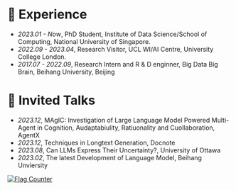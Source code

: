 
# 📖 Experience
- *2023.01 - Now*, PhD Student, Institute of Data Science/School of Computing, National University of Singapore.
- *2022.09 - 2023.04*, Research Visitor, UCL WI/AI Centre, University College London.
- *2017.07 - 2022.09*, Research Intern and R & D enginner, Big Data Big Brain, Beihang University, Beijing

# 💬 Invited Talks
- *2023.12*, MAgIC: Investigation of Large Language Model Powered Multi-Agent in Cognition, Audaptabiulity, Ratiuonality and Cuollaboration, AgentX
- *2023.12*, Techniques in Longtext Generation, Docnote
- *2023.08*, Can LLMs Express Their Uncertainty?, University of Ottawa
- *2023.02*, The latest Development of Language Model, Beihang Unviersity

<!-- 插入 Flag Counter -->
<a href="https://info.flagcounter.com/8A6L">
    <img src="https://s01.flagcounter.com/count/8A6L/bg_FFFFFF/txt_000000/border_CCCCCC/columns_4/maxflags_20/viewers_0/labels_1/pageviews_1/flags_0/percent_0/" alt="Flag Counter" border="0">
</a>
